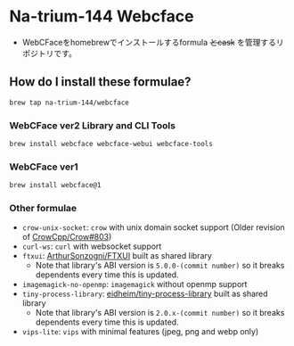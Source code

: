 # Na-trium-144 Webcface

* WebCFaceをhomebrewでインストールするformula <del>とcask</del> を管理するリポジトリです。

## How do I install these formulae?
```sh
brew tap na-trium-144/webcface
```

### WebCFace ver2 Library and CLI Tools
```sh
brew install webcface webcface-webui webcface-tools
```

### WebCFace ver1
```sh
brew install webcface@1
```

### Other formulae

* `crow-unix-socket`: `crow` with unix domain socket support (Older revision of [CrowCpp/Crow#803](https://github.com/CrowCpp/Crow/pull/803))
* `curl-ws`: `curl` with websocket support
* `ftxui`: [ArthurSonzogni/FTXUI](https://github.com/ArthurSonzogni/FTXUI) built as shared library
    * Note that library's ABI version is `5.0.0-(commit number)` so it breaks dependents every time this is updated.
* `imagemagick-no-openmp`: `imagemagick` without openmp support
* `tiny-process-library`: [eidheim/tiny-process-library](https://gitlab.com/eidheim/tiny-process-library) built as shared library
    * Note that library's ABI version is `2.0.x-(commit number)` so it breaks dependents every time this is updated.
* `vips-lite`: `vips` with minimal features (jpeg, png and webp only)
